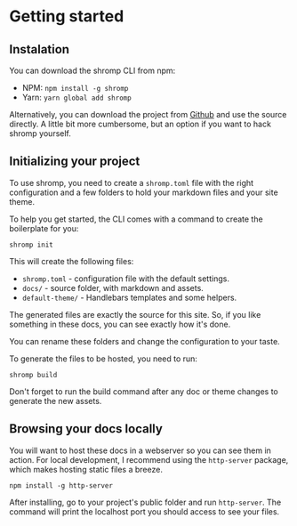 # Getting started

## Instalation

You can download the shromp CLI from npm:

- NPM: `npm install -g shromp`
- Yarn: `yarn global add shromp`


Alternatively, you can download the project from [Github](https://github.com/viniciusgerevini/shromp) and use the source directly. A little bit more cumbersome, but an option if you want to hack shromp yourself.

## Initializing your project

To use shromp, you need to create a `shromp.toml` file with the right configuration and a few folders to hold your markdown files and your site theme.

To help you get started, the CLI comes with a command to create the boilerplate for you:


```console
shromp init
```


This will create the following files:

- `shromp.toml` - configuration file with the default settings.
- `docs/` - source folder, with markdown and assets.
- `default-theme/` - Handlebars templates and some helpers.

The generated files are exactly the source for this site. So, if you like something in these docs, you can see exactly how it's done.

You can rename these folders and change the configuration to your taste.

To generate the files to be hosted, you need to run:

```console
shromp build
```

Don't forget to run the build command after any doc or theme changes to generate the new assets.

## Browsing your docs locally

You will want to host these docs in a webserver so you can see them in action. For local development, I recommend using the `http-server` package, which makes hosting static files a breeze.


```console
npm install -g http-server
```

After installing, go to your project's public folder and run `http-server`. The command will print the localhost port you should access to see your files.
